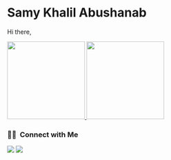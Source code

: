 # Samy Khalil Abushanab

Hi there,

<p>
<a href="https://github.com/michaldivis">
  <img height="180em" src="https://github-readme-stats-eight-theta.vercel.app/api?username=samykabu&show_icons=true&theme=algolia&include_all_commits=true&count_private=true"/>
  <img height="180em" src="https://github-readme-stats-eight-theta.vercel.app/api/top-langs/?username=samykabu&layout=compact&langs_count=8&theme=algolia"/>
</a>
</p>

### 🤝🏻 &nbsp;Connect with Me

<p>
<a href="https://www.linkedin.com/in/samykabu/"><img src="https://img.shields.io/badge/-Samy%20K%20Abushanab-0077B5?style=flat&logo=Linkedin&logoColor=white"/></a>
<a href="https://stackoverflow.com/users/14105365/samy-k-abushanab"><img src="https://img.shields.io/badge/-Samy%20K%20Abushanab-ef8236?style=flat&logo=StackOverflow&logoColor=white"/></a>
</p>
